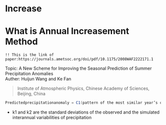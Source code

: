 Increase
===


# What is Annual Increasement Method
`!! This is the link of paper:https://journals.ametsoc.org/doi/pdf/10.1175/2008WAF2222171.1`

Topic: A New Scheme for Improving the Seasonal Prediction of Summer Precipitation Anomalies\
Auther: Huijun Wang and Ke Fan
>Institute of Atmospheric Physics, Chinese Academy of Sciences, Beijing, China          

```java
Predictedprecipitationanomaly = C1(pattern of the most similar year’s observed precipitation anomaly) - C2(pattern of the most dissimilar year’s observed precipitation anomaly) + C3(modeloutputprecipitationanomaly)k1/k2. 
```
                            
* k1 and k2 are the standard deviations of the observed and the simulated interannual variabilities of precipitation 
